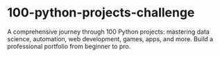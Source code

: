 # 100-python-projects-challenge
A comprehensive journey through 100 Python projects: mastering data science, automation, web development, games, apps, and more. Build a professional portfolio from beginner to pro.
